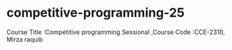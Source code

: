 # competitive-programming-25
Course Title :Competitive programming Sessional ,Course Code :CCE-2310, Mirza raquib
